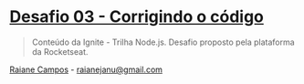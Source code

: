 # [Desafio 03 - Corrigindo o código](https://www.notion.so/Desafio-03-Corrigindo-o-c-digo-c15c8a2e212846039a367cc7b763c6dd)

>  Conteúdo da Ignite - Trilha Node.js. Desafio proposto pela plataforma da Rocketseat.
 

[Raiane Campos](https://www.linkedin.com/in/raiane-campos-6a225b80/) - raianejanu@gmail.com
